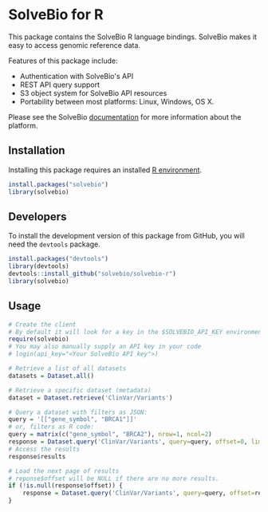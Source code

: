 # SolveBio for R

This package contains the SolveBio R language bindings. SolveBio makes it easy
to access genomic reference data.

Features of this package include:

* Authentication with SolveBio's API
* REST API query support
* S3 object system for SolveBio API resources
* Portability between most platforms: Linux, Windows, OS X.

Please see the SolveBio [documentation](https://docs.solvebio.com) for more
information about the platform.


## Installation

Installing this package requires an installed [R environment](http://www.r-project.org).

```R
install.packages("solvebio")
library(solvebio)
```


## Developers

To install the development version of this package from GitHub, you will need the `devtools` package.

```R
install.packages("devtools")
library(devtools)
devtools::install_github("solvebio/solvebio-r")
library(solvebio)
```


## Usage

```R
# Create the client
# By default it will look for a key in the $SOLVEBIO_API_KEY environment variable.
require(solvebio)
# You may also manually supply an API key in your code
# login(api_key="<Your SolveBio API key">)

# Retrieve a list of all datasets
datasets = Dataset.all()

# Retrieve a specific dataset (metadata)
dataset = Dataset.retrieve('ClinVar/Variants')

# Query a dataset with filters as JSON:
query = '[["gene_symbol", "BRCA1"]]'
# or, filters as R code:
query = matrix(c("gene_symbol", "BRCA2"), nrow=1, ncol=2)
response = Dataset.query('ClinVar/Variants', query=query, offset=0, limit=50)
# Access the results
response$results

# Load the next page of results
# reponse$offset will be NULL if there are no more results.
if (!is.null(response$offset)) {
    response = Dataset.query('ClinVar/Variants', query=query, offset=response$offset)
}
```
